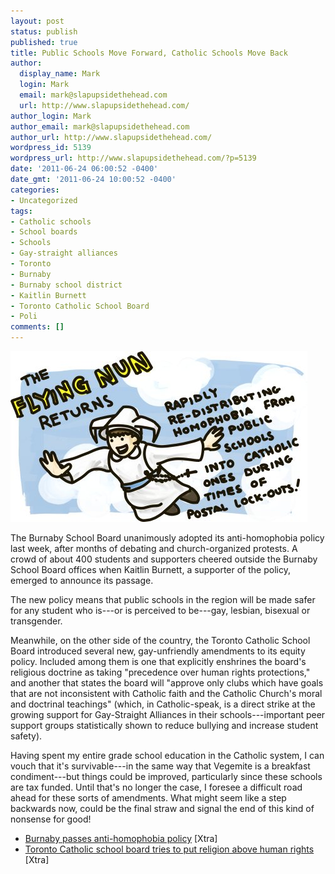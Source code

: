 ```yaml
---
layout: post
status: publish
published: true
title: Public Schools Move Forward, Catholic Schools Move Back
author:
  display_name: Mark
  login: Mark
  email: mark@slapupsidethehead.com
  url: http://www.slapupsidethehead.com/
author_login: Mark
author_email: mark@slapupsidethehead.com
author_url: http://www.slapupsidethehead.com/
wordpress_id: 5139
wordpress_url: http://www.slapupsidethehead.com/?p=5139
date: '2011-06-24 06:00:52 -0400'
date_gmt: '2011-06-24 10:00:52 -0400'
categories:
- Uncategorized
tags:
- Catholic schools
- School boards
- Schools
- Gay-straight alliances
- Toronto
- Burnaby
- Burnaby school district
- Kaitlin Burnett
- Toronto Catholic School Board
- Poli
comments: []
---
```

![The Flying Nun Returns: Rapidly redistributing homophobia from public schools into Catholic ones during times of postal lock-outs!](/wp-content/media/2011/06/flying-nun-returns.jpg "If Hawaii Five 0 can come back on the air, so can this.")

The Burnaby School Board unanimously adopted its anti-homophobia policy last week, after months of debating and church-organized protests. A crowd of about 400 students and supporters cheered outside the Burnaby School Board offices when Kaitlin Burnett, a supporter of the policy, emerged to announce its passage.

The new policy means that public schools in the region will be made safer for any student who is---or is perceived to be---gay, lesbian, bisexual or transgender.

Meanwhile, on the other side of the country, the Toronto Catholic School Board introduced several new, gay-unfriendly amendments to its equity policy. Included among them is one that explicitly enshrines the board's religious doctrine as taking "precedence over human rights protections," and another that states the board will "approve only clubs which have goals that are not inconsistent with Catholic faith and the Catholic Church's moral and doctrinal teachings" (which, in Catholic-speak, is a direct strike at the growing support for Gay-Straight Alliances in their schools---important peer support groups statistically shown to reduce bullying and increase student safety).

Having spent my entire grade school education in the Catholic system, I can vouch that it's survivable---in the same way that Vegemite is a breakfast condiment---but things could be improved, particularly since these schools are tax funded. Until that's no longer the case, I foresee a difficult road ahead for these sorts of amendments. What might seem like a step backwards now, could be the final straw and signal the end of this kind of nonsense for good!

- [Burnaby passes anti-homophobia policy](http://www.xtra.ca/public/Vancouver/UPDATE_Burnaby_passes_antihomophobia_policy-10328.aspx) [Xtra]
- [Toronto Catholic school board tries to put religion above human rights](http://www.xtra.ca/public/Toronto/Toronto_Catholic_school_board_tries_to_put_religion_above_human_rights-10359.aspx) [Xtra]
